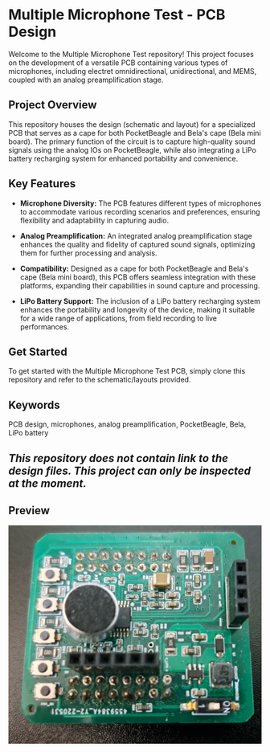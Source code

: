 # Multiple Microphone Test - PCB Design

Welcome to the Multiple Microphone Test repository! This project focuses on the development of a versatile PCB containing various types of microphones, including electret omnidirectional, unidirectional, and MEMS, coupled with an analog preamplification stage.

## Project Overview

This repository houses the design (schematic and layout) for a specialized PCB that serves as a cape for both PocketBeagle and Bela's cape (Bela mini board). The primary function of the circuit is to capture high-quality sound signals using the analog IOs on PocketBeagle, while also integrating a LiPo battery recharging system for enhanced portability and convenience.

## Key Features

- **Microphone Diversity:** The PCB features different types of microphones to accommodate various recording scenarios and preferences, ensuring flexibility and adaptability in capturing audio.

- **Analog Preamplification:** An integrated analog preamplification stage enhances the quality and fidelity of captured sound signals, optimizing them for further processing and analysis.

- **Compatibility:** Designed as a cape for both PocketBeagle and Bela's cape (Bela mini board), this PCB offers seamless integration with these platforms, expanding their capabilities in sound capture and processing.

- **LiPo Battery Support:** The inclusion of a LiPo battery recharging system enhances the portability and longevity of the device, making it suitable for a wide range of applications, from field recording to live performances.


## Get Started

To get started with the Multiple Microphone Test PCB, simply clone this repository and refer to the schematic/layouts provided.

## Keywords

PCB design, microphones, analog preamplification, PocketBeagle, Bela, LiPo battery

## *This repository does not contain link to the design files. This project can only be inspected at the moment.*

## Preview
![PCB preview](top.jpg)

